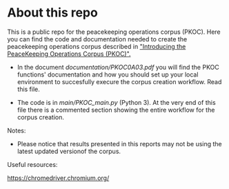 # About this repo

This is a public repo for the peacekeeping operations corpus (PKOC). Here you can find the code and documentation needed to create the peacekeeping operations corpus described in ["Introducing the PeaceKeeping Operations Corpus (PKOC)".](https://papers.ssrn.com/sol3/papers.cfm?abstract_id=3530404)

- In the document *documentation/PKOC0A03.pdf* you will find the PKOC functions' documentation and how you should set up your local environment to succesfully execure the corpus creation workflow. Read this file.

- The code is in *main/PKOC_main.py* (Python 3). At the very end of this file there is a commented section showing the entire workflow for the corpus creation.

Notes:

- Please notice that results presented in this reports may not be using the latest updated versionof the corpus.

Useful resources:

https://chromedriver.chromium.org/
